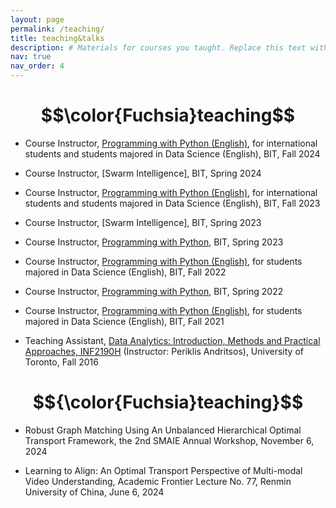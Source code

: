 ```yaml
---
layout: page
permalink: /teaching/
title: teaching&talks
description: # Materials for courses you taught. Replace this text with your description.
nav: true
nav_order: 4
---
```


<h1 style="text-align:center;">$$\color{Fuchsia}teaching$$</h1>
<!-- Here is a list of courses that I have been involved in: -->

- Course Instructor, [Programming with Python (English)](https://python123.io/), for international students and students majored in Data Science (English), BIT, Fall 2024

- Course Instructor, [Swarm Intelligence], BIT, Spring 2024

- Course Instructor, [Programming with Python (English)](https://python123.io/), for international students and students majored in Data Science (English), BIT, Fall 2023

- Course Instructor, [Swarm Intelligence], BIT, Spring 2023

- Course Instructor, [Programming with Python](https://python123.io/), BIT, Spring 2023
  
- Course Instructor, [Programming with Python (English)](https://python123.io/), for students majored in Data Science (English), BIT, Fall 2022

- Course Instructor, [Programming with Python](https://python123.io/), BIT, Spring 2022

- Course Instructor, [Programming with Python (English)](https://python123.io/), for students majored in Data Science (English), BIT, Fall 2021

- Teaching Assistant, [Data Analytics: Introduction, Methods and Practical Approaches, INF2190H](https://ischool.utoronto.ca/wp-content/uploads/2016/11/inf21902016fallandritsossyllabus-1.pdf) (Instructor: Periklis Andritsos), University of Toronto, Fall 2016

<!-- For now, this page is assumed to be a static description of your courses. You can convert it to a collection similar to `_projects/` so that you can have a dedicated page for each course. Organize your courses by years, topics, or universities, however you like! -->

<h1 style="text-align:center;">$${\color{Fuchsia}teaching}$$</h1>

- Robust Graph Matching Using An Unbalanced Hierarchical Optimal Transport Framework, the 2nd SMAIE Annual Workshop, November 6, 2024

- Learning to Align: An Optimal Transport Perspective of Multi-modal Video Understanding, Academic Frontier Lecture No. 77, Renmin University of China, June 6, 2024

